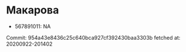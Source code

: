 # Макарова
- 567891011: NA

Commit: 954a43e8436c25c640bca927cf392430baa3303b
 fetched at: 20200922-201402
